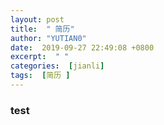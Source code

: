 ```yaml
---
layout: post                      
title:  " 简历"
author: "YUTIAN0"           
date:  2019-09-27 22:49:08 +0800
excerpt:  " "  
categories:  [jianli]                
tags:  [简历 ]
---            
```

### test

